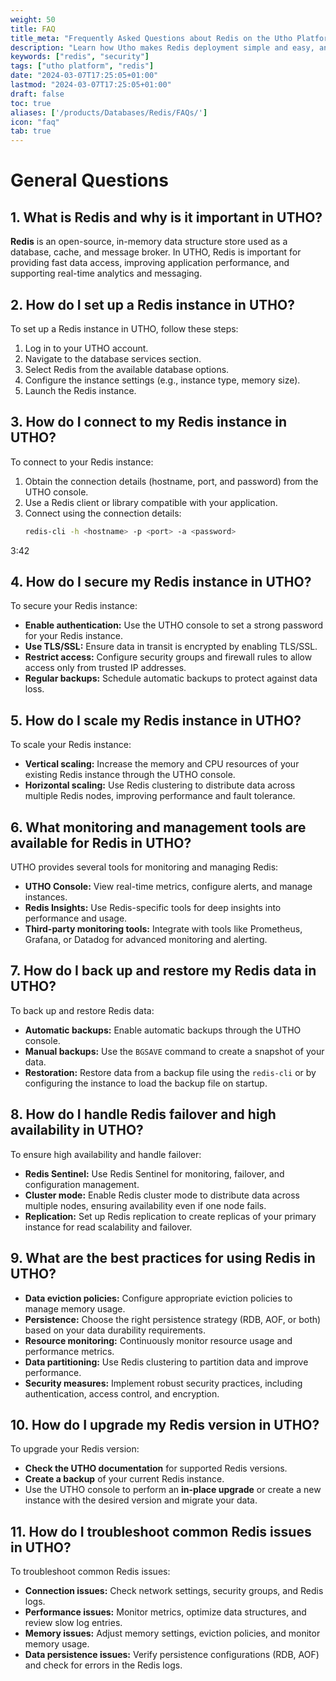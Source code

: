 ```yaml
---
weight: 50
title: FAQ
title_meta: "Frequently Asked Questions about Redis on the Utho Platform"
description: "Learn how Utho makes Redis deployment simple and easy, and get answers to frequently asked questions about our Redis service."
keywords: ["redis", "security"]
tags: ["utho platform", "redis"]
date: "2024-03-07T17:25:05+01:00"
lastmod: "2024-03-07T17:25:05+01:00"
draft: false
toc: true
aliases: ['/products/Databases/Redis/FAQs/']
icon: "faq"
tab: true
---
```

<!-- # FAQs for Utho Cloud MariaDB Database -->

<!-- # Frequently Asked Questions (FAQ) - MySQL Database Product -->

# General Questions

## 1. What is Redis and why is it important in UTHO?
**Redis** is an open-source, in-memory data structure store used as a database, cache, and message broker. In UTHO, Redis is important for providing fast data access, improving application performance, and supporting real-time analytics and messaging.
## 2. How do I set up a Redis instance in UTHO?
To set up a Redis instance in UTHO, follow these steps:
1. Log in to your UTHO account.
2. Navigate to the database services section.
3. Select Redis from the available database options.
4. Configure the instance settings (e.g., instance type, memory size).
5. Launch the Redis instance.
## 3. How do I connect to my Redis instance in UTHO?
To connect to your Redis instance:
1. Obtain the connection details (hostname, port, and password) from the UTHO console.
2. Use a Redis client or library compatible with your application.
3. Connect using the connection details:
   ```bash
   redis-cli -h <hostname> -p <port> -a <password>
3:42
## 4. How do I secure my Redis instance in UTHO?
To secure your Redis instance:
- **Enable authentication:** Use the UTHO console to set a strong password for your Redis instance.
- **Use TLS/SSL:** Ensure data in transit is encrypted by enabling TLS/SSL.
- **Restrict access:** Configure security groups and firewall rules to allow access only from trusted IP addresses.
- **Regular backups:** Schedule automatic backups to protect against data loss.
## 5. How do I scale my Redis instance in UTHO?
To scale your Redis instance:
- **Vertical scaling:** Increase the memory and CPU resources of your existing Redis instance through the UTHO console.
- **Horizontal scaling:** Use Redis clustering to distribute data across multiple Redis nodes, improving performance and fault tolerance.
## 6. What monitoring and management tools are available for Redis in UTHO?
UTHO provides several tools for monitoring and managing Redis:
- **UTHO Console:** View real-time metrics, configure alerts, and manage instances.
- **Redis Insights:** Use Redis-specific tools for deep insights into performance and usage.
- **Third-party monitoring tools:** Integrate with tools like Prometheus, Grafana, or Datadog for advanced monitoring and alerting.
## 7. How do I back up and restore my Redis data in UTHO?
To back up and restore Redis data:
- **Automatic backups:** Enable automatic backups through the UTHO console.
- **Manual backups:** Use the `BGSAVE` command to create a snapshot of your data.
- **Restoration:** Restore data from a backup file using the `redis-cli` or by configuring the instance to load the backup file on startup.
## 8. How do I handle Redis failover and high availability in UTHO?
To ensure high availability and handle failover:
- **Redis Sentinel:** Use Redis Sentinel for monitoring, failover, and configuration management.
- **Cluster mode:** Enable Redis cluster mode to distribute data across multiple nodes, ensuring availability even if one node fails.
- **Replication:** Set up Redis replication to create replicas of your primary instance for read scalability and failover.
## 9. What are the best practices for using Redis in UTHO?
- **Data eviction policies:** Configure appropriate eviction policies to manage memory usage.
- **Persistence:** Choose the right persistence strategy (RDB, AOF, or both) based on your data durability requirements.
- **Resource monitoring:** Continuously monitor resource usage and performance metrics.
- **Data partitioning:** Use Redis clustering to partition data and improve performance.
- **Security measures:** Implement robust security practices, including authentication, access control, and encryption.
## 10. How do I upgrade my Redis version in UTHO?
To upgrade your Redis version:
- **Check the UTHO documentation** for supported Redis versions.
- **Create a backup** of your current Redis instance.
- Use the UTHO console to perform an **in-place upgrade** or create a new instance with the desired version and migrate your data.
## 11. How do I troubleshoot common Redis issues in UTHO?
To troubleshoot common Redis issues:
- **Connection issues:** Check network settings, security groups, and Redis logs.
- **Performance issues:** Monitor metrics, optimize data structures, and review slow log entries.
- **Memory issues:** Adjust memory settings, eviction policies, and monitor memory usage.
- **Data persistence issues:** Verify persistence configurations (RDB, AOF) and check for errors in the Redis logs.

